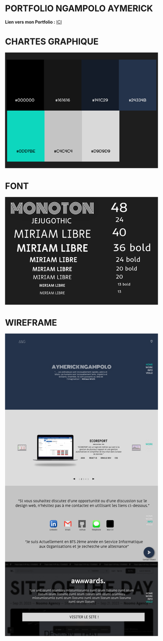 # PORTFOLIO NGAMPOLO AYMERICK
**Lien vers mon Portfolio :**
[ICI](  https://lsdora.github.io/PORTFOLIO-BTS/ )

# CHARTES GRAPHIQUE

![Logo Markdown](./IMAGE/chartG.png)

# FONT

![Logo Markdown](./IMAGE/Font.png)

# WIREFRAME

![Logo Markdown](./IMAGE/wireframe.png)
